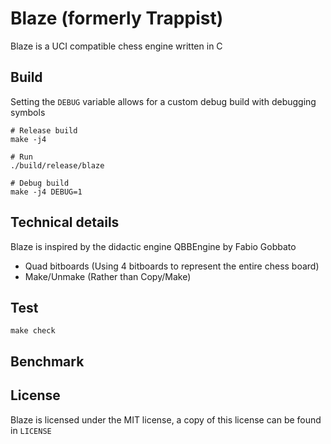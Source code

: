 Blaze (formerly Trappist)
=========================

Blaze is a UCI compatible chess engine written in C

## Build
Setting the `DEBUG` variable allows for a custom debug build with debugging symbols

```
# Release build
make -j4

# Run
./build/release/blaze

# Debug build
make -j4 DEBUG=1
```

## Technical details
Blaze is inspired by the didactic engine QBBEngine by Fabio Gobbato
- Quad bitboards (Using 4 bitboards to represent the entire chess board)
- Make/Unmake (Rather than Copy/Make)

## Test

```
make check
```

## Benchmark

## License
Blaze is licensed under the MIT license, a copy of this license can be found in `LICENSE`
